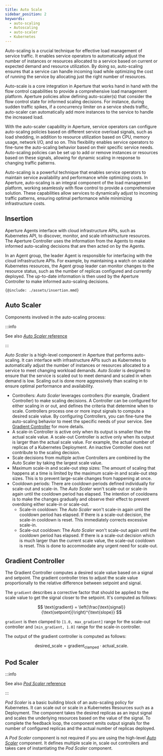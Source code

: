```yaml
---
title: Auto Scale
sidebar_position: 2
keywords:
  - auto-scaling
  - Autoscaling
  - auto-scaler
  - Kubernetes
---
```


Auto-scaling is a crucial technique for effective load management of service
traffic. It enables service operators to automatically adjust the number of
instances or resources allocated to a service based on current or expected
demand and resource utilization. By doing so, auto-scaling ensures that a
service can handle incoming load while optimizing the cost of running the
service by allocating just the right number of resources.

Auto-scale is a core integration in Aperture that works hand in hand with the
flow control capabilities to provide a comprehensive load management platform.
Aperture policies allow defining auto-scaler(s) that consider the flow control
state for informed scaling decisions. For instance, during sudden traffic
spikes, if a concurrency limiter on a service sheds traffic, auto-scaler can
automatically add more instances to the service to handle the increased load.

With the auto-scaler capability in Aperture, service operators can configure
auto-scaling policies based on different service overload signals, such as load
shedding, in addition to resource utilization based on CPU, memory usage,
network I/O, and so on. This flexibility enables service operators to fine-tune
the auto-scaling behavior based on their specific service needs. Auto-scaling
policies can be set up to add or remove instances or resources based on these
signals, allowing for dynamic scaling in response to changing traffic patterns.

Auto-scaling is a powerful technique that enables service operators to maintain
service availability and performance while optimizing costs. In Aperture,
auto-scaling is an integral component of the load management platform, working
seamlessly with flow control to provide a comprehensive solution. These
capabilities allow services to dynamically adjust to incoming traffic patterns,
ensuring optimal performance while minimizing infrastructure costs.

## Insertion

Aperture Agents interface with cloud infrastructure APIs, such as Kubernetes
API, to discover, monitor, and scale infrastructure resources. The Aperture
Controller uses the information from the Agents to make informed auto-scaling
decisions that are then acted on by the Agents.

In an Agent group, the leader Agent is responsible for interfacing with the
cloud infrastructure APIs. For example, by maintaining a watch on scalable
Kubernetes resources, the Agent group leader can monitor changes to the resource
status, such as the number of replicas configured and currently deployed. The
up-to-date information is then used by the Aperture Controller to make informed
auto-scaling decisions.

<Zoom>

```mermaid
{@include: ./assets/insertion.mmd}
```

</Zoom>

## Auto Scaler

Components involved in the auto-scaling process:

:::info

See also [_Auto Scaler_ reference](/reference/policies/spec.md#auto-scaler)

:::

_Auto Scaler_ is a high-level component in Aperture that performs auto-scaling.
It can interface with infrastructure APIs such as Kubernetes to automatically
adjust the number of instances or resources allocated to a service to meet
changing workload demands. _Auto Scaler_ is designed to ensure that the service
is scaled out to meet demand and scaled in when demand is low. Scaling out is
done more aggressively than scaling in to ensure optimal performance and
availability.

- Controllers: _Auto Scaler_ leverages controllers (for example, Gradient
  Controller) to make scaling decisions. A Controller can be configured for
  either scaling in or out, and defines the criteria that determine when to
  scale. Controllers process one or more input signals to compute a desired
  scale value. By configuring Controllers, you can fine-tune the auto-scaling
  behavior to meet the specific needs of your service. See
  [Gradient Controller](#gradient-controller) for more details.
- A scale-in Controller is active only when its output is smaller than the
  actual scale value. A scale-out Controller is active only when its output is
  larger than the actual scale value. For example, the actual number of replicas
  of a Kubernetes Deployment. An inactive Controller does not contribute to the
  scaling decision.
- Scale decisions from multiple active Controllers are combined by the Auto
  Scaler by taking the largest scale value.
- Maximum scale-in and scale-out step sizes: The amount of scaling that happens
  at a time is limited by the maximum scale-in and scale-out step sizes. This is
  to prevent large-scale changes from happening at once.
- Cooldown periods: There are cooldown periods defined individually for
  scale-out and scale-in. The _Auto Scaler_ won't scale-out or scale-in again
  until the cooldown period has elapsed. The intention of cooldowns is to make
  the changes gradually and observe their effect to prevent overdoing either
  scale-in or scale-out.
  - Scale-in cooldown: The _Auto Scaler_ won't scale-in again until the cooldown
    period has elapsed. If there is a scale-out decision, the scale-in cooldown
    is reset. This immediately corrects excessive scale-in.
  - Scale-out cooldown: The _Auto Scaler_ won't scale-out again until the
    cooldown period has elapsed. If there is a scale-out decision which is much
    larger than the current scale value, the scale-out cooldown is reset. This
    is done to accommodate any urgent need for scale-out.

## Gradient Controller

The Gradient Controller computes a desired scale value based on a signal and
setpoint. The gradient controller tries to adjust the scale value proportionally
to the relative difference between setpoint and signal.

The `gradient` describes a corrective factor that should be applied to the scale
value to get the signal closer to the setpoint. It's computed as follows:

$$
\text{gradient} = \left(\frac{\text{signal}}{\text{setpoint}}\right)^{\text{slope}}
$$

`gradient` is then clamped to `[1.0, max_gradient]` range for the scale-out
controller and `[min_gradient, 1.0]` range for the scale-in controller.

The output of the gradient controller is computed as follows:

$$
\text{desired\_scale} = \text{gradient}_{\text{clamped}} \cdot \text{actual\_scale}.
$$

## Pod Scaler

:::info

See also [_Pod Scaler_ reference](/reference/policies/spec.md#pod-scaler)

:::

_Pod Scaler_ is a basic building block of an auto-scaling policy for Kubernetes.
It can scale out or scale in a Kubernetes Resources such as a Deployment. The
component takes the desired replicas as an input signal and scales the
underlying resources based on the value of the signal. To complete the feedback
loop, the component emits output signals for the number of configured replicas
and the actual number of replicas deployed.

A _Pod Scaler_ component is not required if you are using the high-level
[_Auto Scaler_](auto-scaler.md) component. It defines multiple scale in, scale
out controllers and takes care of instantiating the _Pod Scaler_ component.
